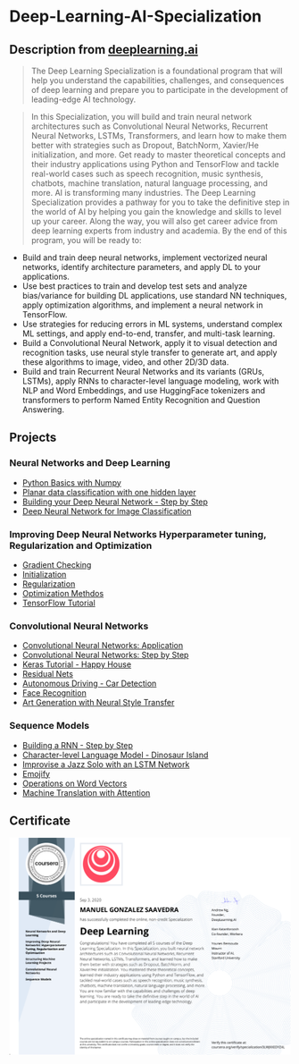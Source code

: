 # Deep-Learning-AI-Specialization
## Description from [deeplearning.ai](https://www.deeplearning.ai/program/deep-learning-specialization/)
> The Deep Learning Specialization is a foundational program that will help you understand the capabilities, challenges, and consequences of deep learning and prepare you to participate in the development of leading-edge AI technology.
  
>  In this Specialization, you will build and train neural network architectures such as Convolutional Neural Networks, Recurrent Neural Networks, LSTMs, Transformers, and learn how to make them better with strategies such as Dropout, BatchNorm, Xavier/He initialization, and more. Get ready to master theoretical concepts and their industry applications using Python and TensorFlow and tackle real-world cases such as speech recognition, music synthesis, chatbots, machine translation, natural language processing, and more.
  AI is transforming many industries. The Deep Learning Specialization provides a pathway for you to take the definitive step in the world of AI by helping you gain the knowledge and skills to level up your career. Along the way, you will also get career advice from deep learning experts from industry and academia.
  By the end of this program, you will be ready to: 

* Build and train deep neural networks, implement vectorized neural networks, identify architecture parameters, and apply DL to your applications.
* Use best practices to train and develop test sets and analyze bias/variance for building DL applications, use standard NN techniques, apply optimization algorithms, and implement a neural network in TensorFlow.
* Use strategies for reducing errors in ML systems, understand complex ML settings, and apply end-to-end, transfer, and multi-task learning.
* Build a Convolutional Neural Network, apply it to visual detection and recognition tasks, use neural style transfer to generate art, and apply these algorithms to image, video, and other 2D/3D data.
* Build and train Recurrent Neural Networks and its variants (GRUs, LSTMs), apply RNNs to character-level language modeling, work with NLP and Word Embeddings, and use HuggingFace tokenizers and transformers to perform Named Entity Recognition and Question Answering.
## Projects
### Neural Networks and Deep Learning
* [Python Basics with Numpy](https://nbviewer.jupyter.org/github/mgonzaleyub/Deep-Learning-AI-Specialization/blob/main/Neural%20Networks%20and%20Deep%20Learning/Week%202/Python%20Basics%20with%20Numpy/Python_Basics_With_Numpy_v3a.ipynb)
* [Planar data classification with one hidden layer](https://nbviewer.jupyter.org/github/mgonzaleyub/Deep-Learning-AI-Specialization/blob/main/Neural%20Networks%20and%20Deep%20Learning/Week%203/Planar%20data%20classification%20with%20one%20hidden%20layer/Planar_data_classification_with_onehidden_layer_v6c.ipynb)
* [Building your Deep Neural Network - Step by Step](https://nbviewer.jupyter.org/github/mgonzaleyub/Deep-Learning-AI-Specialization/blob/main/Neural%20Networks%20and%20Deep%20Learning/Week%204/Building%20your%20Deep%20Neural%20Network%20-%20Step%20by%20Step/Building_your_Deep_Neural_Network_Step_by_Step_v8a.ipynb)
* [Deep Neural Network for Image Classification](https://nbviewer.jupyter.org/github/mgonzaleyub/Deep-Learning-AI-Specialization/blob/main/Neural%20Networks%20and%20Deep%20Learning/Week%204/Deep%20Neural%20Network%20Application_%20Image%20Classification/Deep%20Neural%20Network%20-%20Application%20v8.ipynb)
### Improving Deep Neural Networks Hyperparameter tuning, Regularization and Optimization
* [Gradient Checking](https://nbviewer.jupyter.org/github/mgonzaleyub/Deep-Learning-AI-Specialization/blob/main/Improving%20Deep%20Neural%20Networks%20Hyperparameter%20tuning%2C%20Regularization%20and%20Optimization/Week%201/Gradient%20Checking/Gradient%20Checking%20v1.ipynb)
* [Initialization](https://nbviewer.jupyter.org/github/mgonzaleyub/Deep-Learning-AI-Specialization/blob/main/Improving%20Deep%20Neural%20Networks%20Hyperparameter%20tuning%2C%20Regularization%20and%20Optimization/Week%201/Initialization/Initialization.ipynb)
* [Regularization](https://nbviewer.jupyter.org/github/mgonzaleyub/Deep-Learning-AI-Specialization/blob/main/Improving%20Deep%20Neural%20Networks%20Hyperparameter%20tuning%2C%20Regularization%20and%20Optimization/Week%201/Regularization/Regularization_v2a.ipynb)
* [Optimization Methdos](https://nbviewer.jupyter.org/github/mgonzaleyub/Deep-Learning-AI-Specialization/blob/main/Improving%20Deep%20Neural%20Networks%20Hyperparameter%20tuning%2C%20Regularization%20and%20Optimization/Week%202/Optimization_methods_v1b.ipynb)
* [TensorFlow Tutorial](https://nbviewer.jupyter.org/github/mgonzaleyub/Deep-Learning-AI-Specialization/blob/main/Improving%20Deep%20Neural%20Networks%20Hyperparameter%20tuning%2C%20Regularization%20and%20Optimization/Week%203/TensorFlow_Tutorial_v3b.ipynb)
### Convolutional Neural Networks
* [Convolutional Neural Networks: Application](https://nbviewer.jupyter.org/github/mgonzaleyub/Deep-Learning-AI-Specialization/blob/main/Convolutional%20Neural%20Networks/Week%201/Convolution_model_Application_v1a.ipynb)
* [Convolutional Neural Networks: Step by Step](https://nbviewer.jupyter.org/github/mgonzaleyub/Deep-Learning-AI-Specialization/blob/main/Convolutional%20Neural%20Networks/Week%201/Convolution_model_Step_by_Step_v2a.ipynb)
* [Keras Tutorial - Happy House](https://github.com/mgonzaleyub/Deep-Learning-AI-Specialization/blob/main/Convolutional%20Neural%20Networks/Week%202/KerasTutorial/Keras%20-%20Tutorial%20-%20Happy%20House%20v1.ipynb)
* [Residual Nets](https://nbviewer.jupyter.org/github/mgonzaleyub/Deep-Learning-AI-Specialization/blob/main/Convolutional%20Neural%20Networks/Week%202/ResNets/Residual_Networks_v2a.ipynb)
* [Autonomous Driving - Car Detection](https://nbviewer.jupyter.org/github/mgonzaleyub/Deep-Learning-AI-Specialization/blob/main/Convolutional%20Neural%20Networks/Week%203/Car%20detection%20for%20Autonomous%20Driving/Autonomous_driving_application_Car_detection_v3a.ipynb)
* [Face Recognition](https://nbviewer.jupyter.org/github/mgonzaleyub/Deep-Learning-AI-Specialization/blob/main/Convolutional%20Neural%20Networks/Week%204/Face%20Recognition/Face_Recognition_v3a.ipynb)
* [Art Generation with Neural Style Transfer](https://nbviewer.jupyter.org/github/mgonzaleyub/Deep-Learning-AI-Specialization/blob/main/Convolutional%20Neural%20Networks/Week%204/Neural%20Style%20Transfer/Art_Generation_with_Neural_Style_Transfer_v3a.ipynb)
### Sequence Models
* [Building a RNN - Step by Step](https://nbviewer.jupyter.org/github/mgonzaleyub/Deep-Learning-AI-Specialization/blob/main/Sequence%20Models/Week%201/Building%20a%20Recurrent%20Neural%20Network%20-%20Step%20by%20Step/Building_a_Recurrent_Neural_Network_Step_by_Step_v3a.ipynb)
* [Character-level Language Model - Dinosaur Island](https://nbviewer.jupyter.org/github/mgonzaleyub/Deep-Learning-AI-Specialization/blob/main/Sequence%20Models/Week%201/Dinosaur%20Island%20--%20Character-level%20language%20model/Dinosaurus_Island_Character_level_language_model_final_v3a.ipynb)
* [Improvise a Jazz Solo with an LSTM Network](https://nbviewer.jupyter.org/github/mgonzaleyub/Deep-Learning-AI-Specialization/blob/main/Sequence%20Models/Week%201/Jazz%20improvisation%20with%20LSTM/Improvise_a_Jazz_Solo_with_an_LSTM_Network_v3a.ipynb)
* [Emojify](https://nbviewer.jupyter.org/github/mgonzaleyub/Deep-Learning-AI-Specialization/blob/main/Sequence%20Models/Week%202/Emojify/Emojify_v2a.ipynb)
* [Operations on Word Vectors](https://nbviewer.jupyter.org/github/mgonzaleyub/Deep-Learning-AI-Specialization/blob/main/Sequence%20Models/Week%202/Word%20Vector%20Representation/Operations_on_word_vectors_v2a.ipynb)
* [Machine Translation with Attention](https://nbviewer.jupyter.org/github/mgonzaleyub/Deep-Learning-AI-Specialization/blob/main/Sequence%20Models/Week%203/Machine%20Translation/Neural_machine_translation_with_attention_v4a.ipynb)
## Certificate
![alt-text](https://github.com/mgonzaleyub/Deep-Learning-AI-Specialization/blob/main/certificate.png "certificate")
